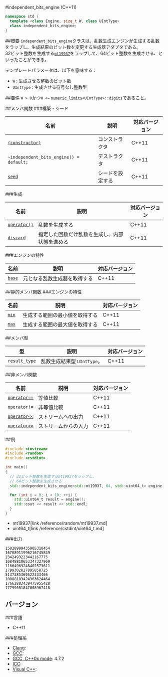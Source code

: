 #independent_bits_engine (C++11)
```cpp
namespace std {
  template <class Engine, size_t W, class UIntType>
  class independent_bits_engine;
}
```

##概要
`independent_bits_engine`クラスは、乱数生成エンジンが生成する乱数をラップし、生成結果のビット数を変更する生成器アダプタである。  
32ビット整数を生成する[`mt19937`](./mt19937.md)をラップして、64ビット整数を生成させる、といったことができる。  


テンプレートパラメータは、以下を意味する：

- `W` : 生成させる整数のビット数
- `UIntType` : 生成させる符号なし整数型


##要件
`W > 0`かつ`W <=` [`numeric_limits`](/reference/limits/numeric_limits.md)`<UIntType>::`[`digits`](/reference/limits/numeric_limits/digits.md)であること。


##メンバ関数
###構築・シード

| 名前 | 説明 | 対応バージョン |
|-------------------------------------------------------------------------|------------------|-------|
| [`(constructor)`](./independent_bits_engine/independent_bits_engine.md) | コンストラクタ   | C++11 |
| `~independent_bits_engine() = default;`                                 | デストラクタ     | C++11 |
| [`seed`](./independent_bits_engine/seed.md)                             | シードを設定する | C++11 |


###生成

| 名前 | 説明 | 対応バージョン |
|------------------------------------------------------|--------------------|-------|
| [`operator()`](./independent_bits_engine/op_call.md) | 乱数を生成する | C++11 |
| [`discard`](./independent_bits_engine/discard.md)    | 指定した回数だけ乱数を生成し、内部状態を進める | C++11 |


###エンジンの特性

| 名前 | 説明 | 対応バージョン |
|---------------------------------------------|------------------------------|-------|
| [`base`](./independent_bits_engine/base.md) | 元となる乱数生成器を取得する | C++11 |


##静的メンバ関数
###エンジンの特性

| 名前 | 説明 | 対応バージョン |
|-------------------------------------------|--------------------------------|-------|
| [`min`](./independent_bits_engine/min.md) | 生成する範囲の最小値を取得する | C++11 |
| [`max`](./independent_bits_engine/max.md) | 生成する範囲の最大値を取得する | C++11 |


##メンバ型

| 型 | 説明 | 対応バージョン |
|---------------|-------------------|-------|
| `result_type` | 乱数生成結果型 `UIntType`。 | C++11 |


##非メンバ関数

| 名前 | 説明 | 対応バージョン |
|--------------------------------------------------------------|----------------------|-------|
| [`operator==`](./independent_bits_engine/op_equal.md)     | 等値比較             | C++11 |
| [`operator!=`](./independent_bits_engine/op_not_equal.md) | 非等値比較           | C++11 |
| [`operator<<`](./independent_bits_engine/op_ostream.md)   | ストリームへの出力   | C++11 |
| [`operator>>`](./independent_bits_engine/op_istream.md)   | ストリームからの入力 | C++11 |


##例
```cpp
#include <iostream>
#include <random>
#include <cstdint>

int main()
{
  // 32ビット整数を生成するmt19937をラップし、
  // 64ビット整数を生成させる
  std::independent_bits_engine<std::mt19937, 64, std::uint64_t> engine;

  for (int i = 0; i < 10; ++i) {
    std::uint64_t result = engine();
    std::cout << result << std::endl;
  }
}
```
* mt19937[link /reference/random/mt19937.md]
* uint64_t[link /reference/cstdint/uint64_t.md]

###出力
```
15028999435905310454
16708911996216745849
2342493223442167775
16848810653347327969
11664969248402573611
1799302827895858725
5137385360522333466
10088183424363624464
17662883439475955428
17799051847008967418
```

## バージョン
###言語
- C++11

###処理系
- [Clang](/implementation#clang.md): 
- [GCC](/implementation#gcc.md): 
- [GCC, C++0x mode](/implementation#gcc.md): 4.7.2
- [ICC](/implementation#icc.md): 
- [Visual C++](/implementation#visual_cpp.md): 

